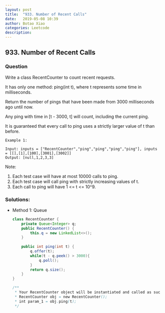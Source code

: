 ```yaml
---
layout: post
title:  "933. Number of Recent Calls"
date:   2019-05-08 10:39
author: Botao Xiao
categories: Leetcode
description:
---
```

## 933. Number of Recent Calls

### Question
Write a class RecentCounter to count recent requests.

It has only one method: ping(int t), where t represents some time in milliseconds.

Return the number of pings that have been made from 3000 milliseconds ago until now.

Any ping with time in [t - 3000, t] will count, including the current ping.

It is guaranteed that every call to ping uses a strictly larger value of t than before.

```
Example 1:

Input: inputs = ["RecentCounter","ping","ping","ping","ping"], inputs = [[],[1],[100],[3001],[3002]]
Output: [null,1,2,3,3]
```

Note:
1. Each test case will have at most 10000 calls to ping.
2. Each test case will call ping with strictly increasing values of t.
3. Each call to ping will have 1 <= t <= 10^9.

### Solutions:
* Method 1: Queue
    ```Java
    class RecentCounter {
        private Queue<Integer> q;
        public RecentCounter() {
            this.q = new LinkedList<>();
        }
        
        public int ping(int t) {
            q.offer(t);
            while(t - q.peek() > 3000){
                q.poll();
            }
            return q.size();
        }
    }
    
    /**
     * Your RecentCounter object will be instantiated and called as such:
     * RecentCounter obj = new RecentCounter();
     * int param_1 = obj.ping(t);
     */
    ```